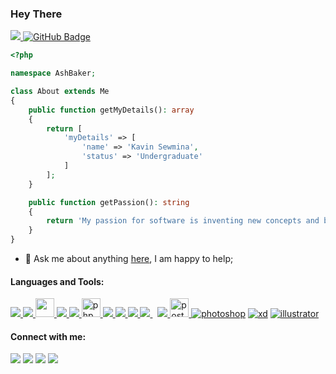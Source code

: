 <h3>Hey There <img src="https://raw.githubusercontent.com/MartinHeinz/MartinHeinz/master/wave.gif" width="15px"></h3>



<a href="https://github.com/Meghna-DAS/github-profile-views-counter"> <img src="https://komarev.com/ghpvc/?username=kavin-sewmina">
</a>
<a href="https://github.com/kavin-sewmina?tab=followers">
<img src="https://img.shields.io/github/followers/kavin-sewmina?label=Followers&style=social" alt="GitHub Badge"></a>

```php
<?php

namespace AshBaker;

class About extends Me
{
    public function getMyDetails(): array
    {
        return [
            'myDetails' => [
                'name' => 'Kavin Sewmina',
                'status' => 'Undergraduate'         
            ]
        ];
    }

    public function getPassion(): string
    {
        return 'My passion for software is inventing new concepts and bringing them to life through beautiful interfaces. I put a lot of thought into the user experience, architecture, and code quality of the products I create.';
    }
}
```

- 💬 Ask me about anything <a href="mailto: kavinsewmina@gmail.com">here</a>, I am happy to help;



<h4>Languages and Tools:</h4>

<p align="left"> 
    <a href="https://www.java.com" target="_blank"> <img src="https://img.icons8.com/color/30/000000/java-coffee-cup-logo.png"/> </a>
    <a href="https://www.python.org" target="_blank"> <img src="https://img.icons8.com/color/30/000000/python.png"/> </a> 
    <a href="https://docs.microsoft.com/en-us/dotnet/csharp/" target="_blank"> <img src="https://img.icons8.com/color/48/000000/c-sharp-logo.png" height="30"/> </a> 
    <a href="https://www.w3.org/html/" target="_blank"> <img src="https://img.icons8.com/color/30/000000/html-5.png"/> </a> 
    <a href="https://www.w3schools.com/css/" target="_blank"> <img src="https://img.icons8.com/color/30/000000/css3.png"/> </a>
    <a href="https://www.php.net/" target="_blank"> <img src="https://pngimg.com/uploads/php/php_PNG34.png" alt="php"  height="30"/> </a>  
    <a href="https://developer.mozilla.org/en-US/docs/Web/JavaScript" target="_blank"> <img src="https://img.icons8.com/color/30/000000/javascript.png"/> </a>  
    <a href="https://reactjs.org/" target="_blank"> <img src="https://img.icons8.com/color/30/000000/react-native.png"/> </a>
    <a href="https://getbootstrap.com" target="_blank"> <img src="https://img.icons8.com/color/30/000000/bootstrap.png"/> </a> 
    <a style="padding-right:8px;" href="https://www.mysql.com/" target="_blank"> <img src="https://img.icons8.com/fluent/30/000000/mysql-logo.png"/> </a>
    <a href="https://firebase.google.com/" target="_blank"> <img src="https://img.icons8.com/color/30/000000/firebase.png"/> </a> 
    <a href="https://postman.com" target="_blank"> <img src="https://www.vectorlogo.zone/logos/getpostman/getpostman-icon.svg" alt="postman" width="30" height="30"/> </a>   
    <a href="https://adobe.com" target="_blank"><img src="https://img.icons8.com/fluency/30/000000/adobe-photoshop.png" alt="photoshop"/></a>
    <a href="https://adobe.com" target="_blank"><img src="https://img.icons8.com/fluency/30/000000/adobe-xd.png" alt="xd"/></a> 
    <a href="https://adobe.com" target="_blank"><img src="https://img.icons8.com/fluency/30/000000/adobe-illustrator.png" alt="illustrator"/></a>   
</p>

<h4>Connect with me:</h4>
<p>
<a href = "https://www.linkedin.com/in/kavinsewmina/"><img src="https://img.icons8.com/fluent/30/000000/linkedin.png"/></a>
<a href = "https://twitter.com/kavinsewmina"><img src="https://img.icons8.com/fluent/30/000000/twitter.png"/></a>
<a href = "https://www.instagram.com/kavinsewmina/"><img src="https://img.icons8.com/fluent/30/000000/instagram-new.png"/></a>
<a href = "https://www.facebook.com/kavinsewmina/UC-NXT1lYAOPa3lrgWXqvuHA"><img src="https://img.icons8.com/color/30/000000/facebook.png"/></a>
</p>


